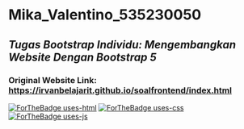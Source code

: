 # Mika_Valentino_535230050
## _Tugas Bootstrap Individu: Mengembangkan Website Dengan Bootstrap 5_
### Original Website Link: https://irvanbelajarit.github.io/soalfrontend/index.html 

[![ForTheBadge uses-html](http://ForTheBadge.com/images/badges/uses-html.svg)](http://ForTheBadge.com) 
[![ForTheBadge uses-css](http://ForTheBadge.com/images/badges/uses-css.svg)](http://ForTheBadge.com)
[![ForTheBadge uses-js](http://ForTheBadge.com/images/badges/uses-js.svg)](http://ForTheBadge.com)

